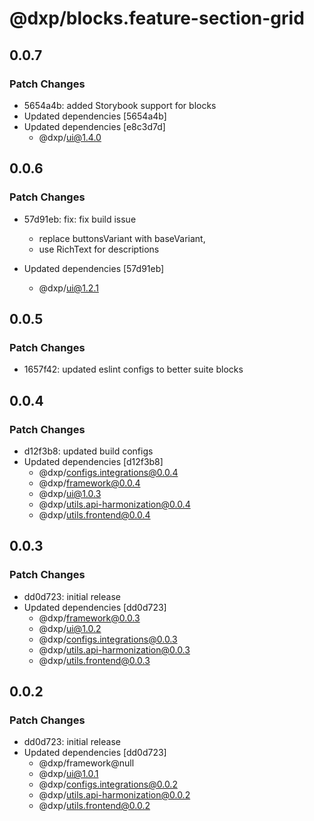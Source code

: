 # @dxp/blocks.feature-section-grid

## 0.0.7

### Patch Changes

- 5654a4b: added Storybook support for blocks
- Updated dependencies [5654a4b]
- Updated dependencies [e8c3d7d]
  - @dxp/ui@1.4.0

## 0.0.6

### Patch Changes

- 57d91eb: fix: fix build issue

  - replace buttonsVariant with baseVariant,
  - use RichText for descriptions

- Updated dependencies [57d91eb]
  - @dxp/ui@1.2.1

## 0.0.5

### Patch Changes

- 1657f42: updated eslint configs to better suite blocks

## 0.0.4

### Patch Changes

- d12f3b8: updated build configs
- Updated dependencies [d12f3b8]
  - @dxp/configs.integrations@0.0.4
  - @dxp/framework@0.0.4
  - @dxp/ui@1.0.3
  - @dxp/utils.api-harmonization@0.0.4
  - @dxp/utils.frontend@0.0.4

## 0.0.3

### Patch Changes

- dd0d723: initial release
- Updated dependencies [dd0d723]
  - @dxp/framework@0.0.3
  - @dxp/ui@1.0.2
  - @dxp/configs.integrations@0.0.3
  - @dxp/utils.api-harmonization@0.0.3
  - @dxp/utils.frontend@0.0.3

## 0.0.2

### Patch Changes

- dd0d723: initial release
- Updated dependencies [dd0d723]
  - @dxp/framework@null
  - @dxp/ui@1.0.1
  - @dxp/configs.integrations@0.0.2
  - @dxp/utils.api-harmonization@0.0.2
  - @dxp/utils.frontend@0.0.2

